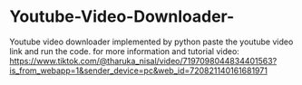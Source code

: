# Youtube-Video-Downloader-
Youtube video downloader implemented by python 
paste the youtube video link and run the code.
for more information and tutorial video: https://www.tiktok.com/@tharuka_nisal/video/7197098044834401563?is_from_webapp=1&sender_device=pc&web_id=720821140161681971
